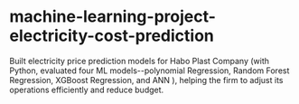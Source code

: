 # machine-learning-project-electricity-cost-prediction


Built electricity price prediction models for Habo Plast Company (with Python, evaluated four ML models--polynomial Regression, Random Forest Regression, XGBoost Regression, and ANN ), helping the firm to adjust its operations efficiently and reduce budget. 
